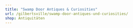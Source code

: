 ```yaml
---
title: "Swamp Door Antiques & Curiosities"
url: /gilbertsville/swamp-door-antiques-und-curiosities/
shop: Antiquitäten
---
```

